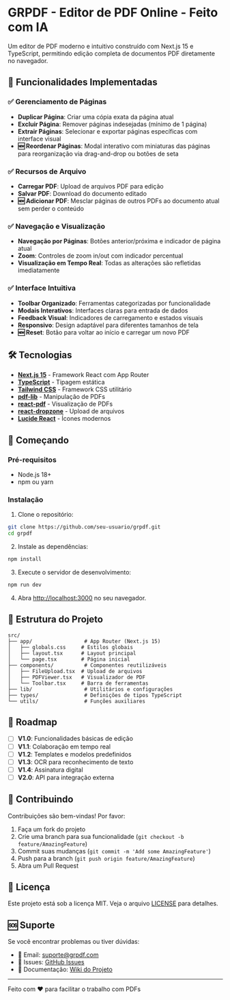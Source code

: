 # GRPDF - Editor de PDF Online - Feito com IA

Um editor de PDF moderno e intuitivo construído com Next.js 15 e TypeScript, permitindo edição completa de documentos PDF diretamente no navegador.

## 🚀 Funcionalidades Implementadas

### ✅ Gerenciamento de Páginas
- **Duplicar Página**: Criar uma cópia exata da página atual
- **Excluir Página**: Remover páginas indesejadas (mínimo de 1 página)
- **Extrair Páginas**: Selecionar e exportar páginas específicas com interface visual
- **🆕 Reordenar Páginas**: Modal interativo com miniaturas das páginas para reorganização via drag-and-drop ou botões de seta

### ✅ Recursos de Arquivo
- **Carregar PDF**: Upload de arquivos PDF para edição
- **Salvar PDF**: Download do documento editado
- **🆕 Adicionar PDF**: Mesclar páginas de outros PDFs ao documento atual sem perder o conteúdo

### ✅ Navegação e Visualização
- **Navegação por Páginas**: Botões anterior/próxima e indicador de página atual
- **Zoom**: Controles de zoom in/out com indicador percentual
- **Visualização em Tempo Real**: Todas as alterações são refletidas imediatamente

### ✅ Interface Intuitiva
- **Toolbar Organizado**: Ferramentas categorizadas por funcionalidade
- **Modais Interativos**: Interfaces claras para entrada de dados
- **Feedback Visual**: Indicadores de carregamento e estados visuais
- **Responsivo**: Design adaptável para diferentes tamanhos de tela
- **🆕 Reset**: Botão para voltar ao início e carregar um novo PDF

## 🛠️ Tecnologias

- **[Next.js 15](https://nextjs.org/)** - Framework React com App Router
- **[TypeScript](https://www.typescriptlang.org/)** - Tipagem estática
- **[Tailwind CSS](https://tailwindcss.com/)** - Framework CSS utilitário
- **[pdf-lib](https://pdf-lib.js.org/)** - Manipulação de PDFs
- **[react-pdf](https://github.com/wojtekmaj/react-pdf)** - Visualização de PDFs
- **[react-dropzone](https://react-dropzone.js.org/)** - Upload de arquivos
- **[Lucide React](https://lucide.dev/)** - Ícones modernos

## 🏁 Começando

### Pré-requisitos

- Node.js 18+ 
- npm ou yarn

### Instalação

1. Clone o repositório:
```bash
git clone https://github.com/seu-usuario/grpdf.git
cd grpdf
```

2. Instale as dependências:
```bash
npm install
```

3. Execute o servidor de desenvolvimento:
```bash
npm run dev
```

4. Abra [http://localhost:3000](http://localhost:3000) no seu navegador.

## 📁 Estrutura do Projeto

```
src/
├── app/                 # App Router (Next.js 15)
│   ├── globals.css     # Estilos globais
│   ├── layout.tsx      # Layout principal
│   └── page.tsx        # Página inicial
├── components/          # Componentes reutilizáveis
│   ├── FileUpload.tsx  # Upload de arquivos
│   ├── PDFViewer.tsx   # Visualizador de PDF
│   └── Toolbar.tsx     # Barra de ferramentas
├── lib/                 # Utilitários e configurações
├── types/               # Definições de tipos TypeScript
└── utils/               # Funções auxiliares
```

## 🎯 Roadmap

- [ ] **V1.0**: Funcionalidades básicas de edição
- [ ] **V1.1**: Colaboração em tempo real
- [ ] **V1.2**: Templates e modelos predefinidos
- [ ] **V1.3**: OCR para reconhecimento de texto
- [ ] **V1.4**: Assinatura digital
- [ ] **V2.0**: API para integração externa

## 🤝 Contribuindo

Contribuições são bem-vindas! Por favor:

1. Faça um fork do projeto
2. Crie uma branch para sua funcionalidade (`git checkout -b feature/AmazingFeature`)
3. Commit suas mudanças (`git commit -m 'Add some AmazingFeature'`)
4. Push para a branch (`git push origin feature/AmazingFeature`)
5. Abra um Pull Request

## 📝 Licença

Este projeto está sob a licença MIT. Veja o arquivo [LICENSE](LICENSE) para detalhes.

## 🆘 Suporte

Se você encontrar problemas ou tiver dúvidas:

- 📧 Email: suporte@grpdf.com
- 🐛 Issues: [GitHub Issues](https://github.com/seu-usuario/grpdf/issues)
- 📖 Documentação: [Wiki do Projeto](https://github.com/seu-usuario/grpdf/wiki)

---

Feito com ❤️ para facilitar o trabalho com PDFs
